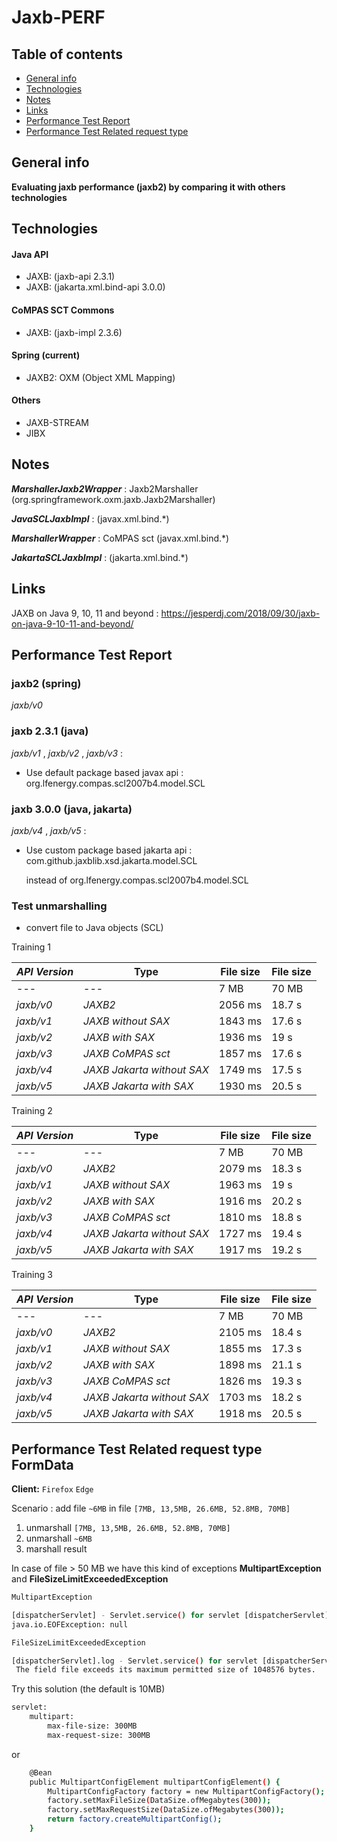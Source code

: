 # Jaxb-PERF

## Table of contents
* [General info](#general-info)
* [Technologies](#technologies)
* [Notes](#notes)
* [Links](#links)
* [Performance Test Report](#performance-test-report)
* [Performance Test Related request type](#performance-test-related-request-type-FormData)

## General info
**Evaluating jaxb performance (jaxb2) by comparing it with others technologies**

## Technologies
#### Java API
* JAXB: (jaxb-api 2.3.1)
* JAXB: (jakarta.xml.bind-api 3.0.0)
#### CoMPAS SCT Commons
* JAXB: (jaxb-impl 2.3.6) 
#### Spring (current)
* JAXB2: OXM (Object XML Mapping) 
#### Others
* JAXB-STREAM 
* JIBX 

## Notes

_**MarshallerJaxb2Wrapper**_  : Jaxb2Marshaller (org.springframework.oxm.jaxb.Jaxb2Marshaller)

_**JavaSCLJaxbImpl**_ : (javax.xml.bind.*)

_**MarshallerWrapper**_  : CoMPAS sct (javax.xml.bind.*)

_**JakartaSCLJaxbImpl**_  : (jakarta.xml.bind.*)
<!--
```bash
JavaSCLJaxbImpl implements JAXBUtil<SCL>
```
```bash
JakartaSCLJaxbImpl implements JAXBUtil<SCL>
```
```bash
public interface JAXBUtil<T extends Object> {
    byte[] marshal(T element);
    T unmarshal(String xml);
    T unmarshal(InputStream xml) throws IOException;
    T unmarshal(byte[] bytes) throws IOException;

    // SAX Utils
    String JAXP_SCHEMA_LANGUAGE = "http://java.sun.com/xml/jaxp/properties/schemaLanguage";
    String W3C_XML_SCHEMA = "http://www.w3.org/2001/XMLSchema";
    T unmarshalWithSAX(InputSource inputSource) throws ParserConfigurationException, SAXException, JAXBException, jakarta.xml.bind.JAXBException;
    T unmarshalWithSAX(InputStream inputStream) throws JAXBException, ParserConfigurationException, SAXException, jakarta.xml.bind.JAXBException;
    
    String getName();
}
```
-->

## Links
JAXB on Java 9, 10, 11 and beyond :
https://jesperdj.com/2018/09/30/jaxb-on-java-9-10-11-and-beyond/

## Performance Test Report

### **jaxb2** (spring)

_jaxb/v0_

### **jaxb 2.3.1** (java)

_jaxb/v1_ , _jaxb/v2_ , _jaxb/v3_  :

* Use default package based javax api : org.lfenergy.compas.scl2007b4.model.SCL

### **jaxb 3.0.0** (java, jakarta)

_jaxb/v4_ , _jaxb/v5_ :

* Use custom package based jakarta api : com.github.jaxblib.xsd.jakarta.model.SCL

    instead of org.lfenergy.compas.scl2007b4.model.SCL
### Test unmarshalling
* convert file to Java objects (SCL)

Training 1

_API Version_ | Type                    | File size  | File size
---           | ---                     |    ---     | ---
---           | ---                     |  7 MB      | 70 MB
_jaxb/v0_ | *JAXB2*                     | 2056 ms    | 18.7 s
_jaxb/v1_ | *JAXB without SAX*          | 1843 ms    | 17.6 s
_jaxb/v2_ | *JAXB with SAX*             | 1936 ms    | 19 s
_jaxb/v3_ | *JAXB CoMPAS sct*           | 1857 ms    | 17.6 s
_jaxb/v4_ | *JAXB Jakarta without SAX*  | 1749 ms    | 17.5 s
_jaxb/v5_ | *JAXB Jakarta with SAX*     | 1930 ms    | 20.5 s

Training 2

_API Version_ | Type                    | File size  | File size
---           | ---                     |    ---     | ---
---           | ---                     |  7 MB      | 70 MB
_jaxb/v0_ | *JAXB2*                     | 2079 ms    | 18.3 s
_jaxb/v1_ | *JAXB without SAX*          | 1963 ms    | 19 s
_jaxb/v2_ | *JAXB with SAX*             | 1916 ms    | 20.2 s
_jaxb/v3_ | *JAXB CoMPAS sct*           | 1810 ms    | 18.8 s
_jaxb/v4_ | *JAXB Jakarta without SAX*  | 1727 ms    | 19.4 s
_jaxb/v5_ | *JAXB Jakarta with SAX*     | 1917 ms    | 19.2 s

Training 3

_API Version_ | Type                    | File size  | File size
---           | ---                     |    ---     | ---
---           | ---                     |  7 MB      | 70 MB
_jaxb/v0_ | *JAXB2*                     | 2105 ms    | 18.4 s
_jaxb/v1_ | *JAXB without SAX*          | 1855 ms    | 17.3 s
_jaxb/v2_ | *JAXB with SAX*             | 1898 ms    | 21.1 s
_jaxb/v3_ | *JAXB CoMPAS sct*           | 1826 ms    | 19.3 s
_jaxb/v4_ | *JAXB Jakarta without SAX*  | 1703 ms    | 18.2 s
_jaxb/v5_ | *JAXB Jakarta with SAX*     | 1918 ms    | 20.5 s


## Performance Test Related request type FormData
**Client:** `Firefox` `Edge`

Scenario : add file `~6MB` in file `[7MB, 13,5MB, 26.6MB, 52.8MB, 70MB]`

1. unmarshall `[7MB, 13,5MB, 26.6MB, 52.8MB, 70MB]`
2. unmarshall `~6MB`
3. marshall result

In case of file > 50 MB we have this kind of exceptions **MultipartException** and **FileSizeLimitExceededException**
```bash
MultipartException

[dispatcherServlet] - Servlet.service() for servlet [dispatcherServlet] in context with path [] threw exception [Request processing failed; nested exception is org.springframework.web.multipart.MultipartException: Failed to parse multipart servlet request; nested exception is java.io.IOException: org.apache.tomcat.util.http.fileupload.impl.IOFileUploadException: Processing of multipart/form-data request failed. java.io.EOFException] with root cause
java.io.EOFException: null
```

```bash
FileSizeLimitExceededException

[dispatcherServlet].log - Servlet.service() for servlet [dispatcherServlet] in context with path [] threw exception [Request processing failed; nested exception is org.springframework.web.multipart.MaxUploadSizeExceededException: Maximum upload size exceeded; nested exception is java.lang.IllegalStateException: org.apache.tomcat.util.http.fileupload.impl.FileSizeLimitExceededException: The field file exceeds its maximum permitted size of 1048576 bytes.] with root cause
 The field file exceeds its maximum permitted size of 1048576 bytes.
```
Try this solution (the default is 10MB)

```bash
servlet:
    multipart:
        max-file-size: 300MB
        max-request-size: 300MB
```
or
```bash
	@Bean
	public MultipartConfigElement multipartConfigElement() {
		MultipartConfigFactory factory = new MultipartConfigFactory();
		factory.setMaxFileSize(DataSize.ofMegabytes(300));
		factory.setMaxRequestSize(DataSize.ofMegabytes(300));
		return factory.createMultipartConfig();
	}
```
